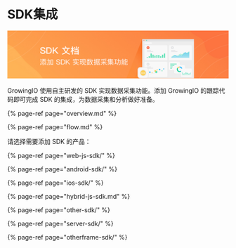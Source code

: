 # SDK集成

![](../../.gitbook/assets/image%20%2865%29.png)

GrowingIO 使用自主研发的 SDK 实现数据采集功能。添加 GrowingIO 的跟踪代码即可完成 SDK 的集成，为数据采集和分析做好准备。

{% page-ref page="overview.md" %}

{% page-ref page="flow.md" %}

请选择需要添加 SDK 的产品：

{% page-ref page="web-js-sdk/" %}

{% page-ref page="android-sdk/" %}

{% page-ref page="ios-sdk/" %}

{% page-ref page="hybrid-js-sdk.md" %}

{% page-ref page="other-sdk/" %}

{% page-ref page="server-sdk/" %}

{% page-ref page="otherframe-sdk/" %}


